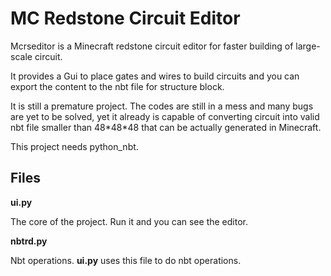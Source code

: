 # MC Redstone Circuit Editor

Mcrseditor is a Minecraft redstone circuit editor for faster building of large-scale circuit.

It provides a Gui to place gates and wires to build circuits and you can export the content to the nbt file for structure block.

It is still a premature project. The codes are still in a mess and many bugs are yet to be solved, yet it already is capable of converting circuit into valid nbt file smaller than 48\*48\*48 that can be actually generated in Minecraft.

This project needs python_nbt.

## Files

**ui.py**

The core of the project. Run it and you can see the editor.

**nbtrd.py**

Nbt operations. **ui.py** uses this file to do nbt operations.
